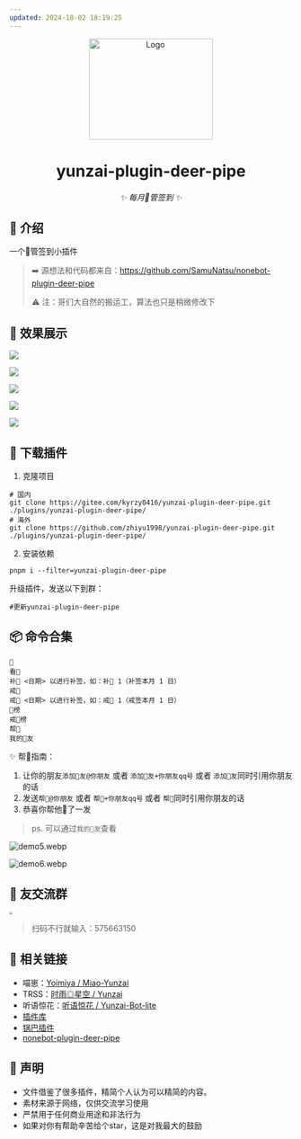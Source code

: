 ```yaml
---
updated: 2024-10-02 18:19:25
---
```


<div align="center">
  <a href="https://v2.nonebot.dev/store"><img src="https://raw.githubusercontent.com/SamuNatsu/nonebot-plugin-deer-pipe/main/assets/deerpipe.jpg" width="220" height="180" alt="Logo"></a>
</div>

<div align="center">

# yunzai-plugin-deer-pipe

_✨ 每月🦌管签到 ✨_
</div>

## 📖 介绍

一个🦌管签到小插件

> ➡️ 源想法和代码都来自：https://github.com/SamuNatsu/nonebot-plugin-deer-pipe
>
> ⚠️ 注：哥们大自然的搬运工，算法也只是稍微修改下

## 📸 效果展示

![](./md-images/demo.webp)

![](./md-images/demo2.webp)

![](./md-images/demo3.webp)

![](./md-images/demo4.webp)

![](./md-images/demo7.webp)

## 📔 下载插件

1. 克隆项目
```shell
# 国内
git clone https://gitee.com/kyrzy0416/yunzai-plugin-deer-pipe.git ./plugins/yunzai-plugin-deer-pipe/
# 海外 
git clone https://github.com/zhiyu1998/yunzai-plugin-deer-pipe.git ./plugins/yunzai-plugin-deer-pipe/
```

2. 安装依赖
```shell
pnpm i --filter=yunzai-plugin-deer-pipe
```

升级插件，发送以下到群：
```shell
#更新yunzai-plugin-deer-pipe
```

## 📦 命令合集



```shell
🦌
看🦌
补🦌 <日期> 以进行补签，如：补🦌 1（补签本月 1 日）
戒🦌
戒🦌 <日期> 以进行补签，如：戒🦌 1（戒签本月 1 日）
🦌榜
戒🦌榜
帮🦌
我的🦌友
```

✨ 帮🦌指南：
1. 让你的朋友`添加🦌友@你朋友` 或者 `添加🦌友+你朋友qq号` 或者 `添加🦌友`同时引用你朋友的话
2. 发送`帮🦌@你朋友` 或者 `帮🦌+你朋友qq号` 或者 `帮🦌`同时引用你朋友的话
3. 恭喜你帮他🦌了一发

> ps. 可以通过`我的🦌友`查看

![demo5.webp](./md-images/demo5.webp)

![demo6.webp](./md-images/demo6.webp)

##  🦌 友交流群

<img src="https://s2.loli.net/2024/08/12/8zhnvBCj5SgxukK.jpg" style="zoom: 33%;" >

>  扫码不行就输入：575663150

## 🔗 相关链接

- 喵崽：[Yoimiya / Miao-Yunzai](https://gitee.com/yoimiya-kokomi/Miao-Yunzai)
- TRSS：[时雨◎星空 / Yunzai](https://gitee.com/TimeRainStarSky/Yunzai)
- 听语惊花：[听语惊花 / Yunzai-Bot-lite](https://gitee.com/Nwflower/yunzai-bot-lite)
- [插件库](https://gitee.com/yhArcadia/Yunzai-Bot-plugins-index)
- [锅巴插件](https://gitee.com/guoba-yunzai/guoba-plugin)
- [nonebot-plugin-deer-pipe](https://github.com/SamuNatsu/nonebot-plugin-deer-pipe)

## 🚀 声明

* 文件借鉴了很多插件，精简个人认为可以精简的内容。
* 素材来源于网络，仅供交流学习使用
* 严禁用于任何商业用途和非法行为
* 如果对你有帮助辛苦给个star，这是对我最大的鼓励
